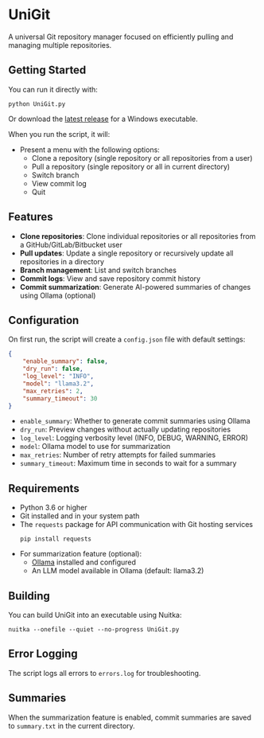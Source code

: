 # UniGit
A universal Git repository manager focused on efficiently pulling and managing multiple repositories.

## Getting Started

You can run it directly with:

```
python UniGit.py
```

Or download the [latest release](https://github.com/JonathanR529/UniGit/releases/latest) for a Windows executable.

When you run the script, it will:

* Present a menu with the following options:
  * Clone a repository (single repository or all repositories from a user)
  * Pull a repository (single repository or all in current directory)
  * Switch branch
  * View commit log
  * Quit

## Features

* **Clone repositories**: Clone individual repositories or all repositories from a GitHub/GitLab/Bitbucket user
* **Pull updates**: Update a single repository or recursively update all repositories in a directory
* **Branch management**: List and switch branches
* **Commit logs**: View and save repository commit history
* **Commit summarization**: Generate AI-powered summaries of changes using Ollama (optional)

## Configuration

On first run, the script will create a `config.json` file with default settings:

```json
{
    "enable_summary": false,
    "dry_run": false,
    "log_level": "INFO",
    "model": "llama3.2",
    "max_retries": 2,
    "summary_timeout": 30
}
```

* `enable_summary`: Whether to generate commit summaries using Ollama
* `dry_run`: Preview changes without actually updating repositories
* `log_level`: Logging verbosity level (INFO, DEBUG, WARNING, ERROR)
* `model`: Ollama model to use for summarization
* `max_retries`: Number of retry attempts for failed summaries
* `summary_timeout`: Maximum time in seconds to wait for a summary

## Requirements

* Python 3.6 or higher
* Git installed and in your system path
* The `requests` package for API communication with Git hosting services
  ```
  pip install requests
  ```
* For summarization feature (optional):
  * [Ollama](https://ollama.ai) installed and configured
  * An LLM model available in Ollama (default: llama3.2)

## Building

You can build UniGit into an executable using Nuitka:

```
nuitka --onefile --quiet --no-progress UniGit.py
```

## Error Logging

The script logs all errors to `errors.log` for troubleshooting.

## Summaries

When the summarization feature is enabled, commit summaries are saved to `summary.txt` in the current directory.